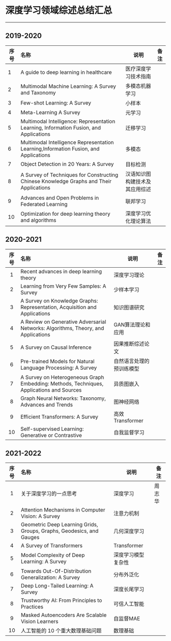 # 深度学习领域综述总结汇总

---

## 2019-2020

| 序号 | 名称                                                         | 说明                           | 备注 |
| ---- | :----------------------------------------------------------- | ------------------------------ | ---- |
| 1    | A guide to deep learning in healthcare                       | 医疗深度学习技术指南           |      |
| 2    | Multimodal Machine Learning: A Survey and Taxonomy           | 多模态机器学习                 |      |
| 3    | Few-shot Learning: A Survey                                  | 小样本                         |      |
| 4    | Meta-Learning A Survey                                       | 元学习                         |      |
| 5    | Multimodal Intelligence: Representation Learning, Information Fusion, and Applications | 迁移学习                       |      |
| 6    | Multimodal Intelligence Representation Learning,Information Fusion, and Applications | 多模态                         |      |
| 7    | Object Detection in 20 Years: A Survey                       | 目标检测                       |      |
| 8    | A Survey of Techniques for Constructing Chinese Knowledge Graphs and Their Applications | 汉语知识图构建技术及其应用综述 |      |
| 9    | Advances and Open Problems in Federated Learning             | 联邦学习                       |      |
| 10   | Optimization for deep learning theory and algorithms         | 深度学习优化理论算法           |      |



## 2020-2021

| 序号 | 名称                                                         | 说明                     | 备注 |
| :--: | :----------------------------------------------------------- | ------------------------ | ---- |
|  1   | Recent advances in deep learning theory                      | 深度学习理论             |      |
|  2   | Learning from Very Few Samples: A Survey                     | 少样本学习               |      |
|  3   | A Survey on Knowledge Graphs: Representation, Acquisition and Applications | 知识图谱研究             |      |
|  4   | A Review on Generative Adversarial Networks: Algorithms, Theory, and Applications | GAN算法理论和应用        |      |
|  5   | A Survey on Causal Inference                                 | 因果推断综述论文         |      |
|  6   | Pre-trained Models for Natural Language Processing: A Survey | 自然语言处理的预训练模型 |      |
|  7   | A Survey on Heterogeneous Graph Embedding: Methods, Techniques, Applications and Sources | 异质图嵌入               |      |
|  8   | Graph Neural Networks: Taxonomy, Advances and Trends         | 图神经网络               |      |
|  9   | Efficient Transformers: A Survey                             | 高效Transformer          |      |
|  10  | Self-supervised Learning: Generative or Contrastive          | 自我监督学习             |      |



## 2021-2022

| 序号 | 名称                                                         | 说明               | 备注   |
| :--: | :----------------------------------------------------------- | ------------------ | ------ |
|  1   | 关于深度学习的一点思考                                       | 深度学习           | 周志华 |
|  2   | Attention Mechanisms in Computer Vision: A Survey            | 注意力机制         |        |
|  3   | Geometric Deep Learning Grids, Groups, Graphs, Geodesics, and Gauges | 几何深度学习       |        |
|  4   | A Survey of Transformers                                     | Transformer        |        |
|  5   | Model Complexity of Deep Learning: A Survey                  | 深度学习模型复杂性 |        |
|  6   | Towards Out-Of-Distribution Generalization: A Survey         | 分布外泛化         |        |
|  7   | Deep Long-Tailed Learning: A Survey                          | 深度长尾学习       |        |
|  8   | Trustworthy AI: From Principles to Practices                 | 可信人工智能       |        |
|  9   | Masked Autoencoders Are Scalable Vision Learners             | 自监督MAE          |        |
|  10  | 人工智能的 10 个重大数理基础问题                             | 数理基础           |        |
